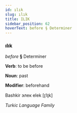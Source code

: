 ```yaml
---
id: ılık
slug: ılık
title: ILIK
sidebar_position: 62
hoverText: before § Determiner
---
```


### ılık

*before* **§** Determiner

**Verb**: to be before

**Noun**: past

**Modifier**: beforehand

Bashkir элек elek [ɪ̞ˈlɪ̞k]

*Turkic Language Family*